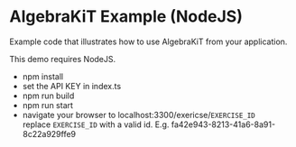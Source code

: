 # AlgebraKiT Example (NodeJS)

Example code that illustrates how to use AlgebraKiT from your application. 

This demo requires NodeJS.
- npm install
- set the API KEY in index.ts
- npm run build
- npm run start
- navigate your browser to localhost:3300/exericse/`EXERCISE_ID`  
  replace `EXERCISE_ID` with a valid id. E.g. fa42e943-8213-41a6-8a91-8c22a929ffe9